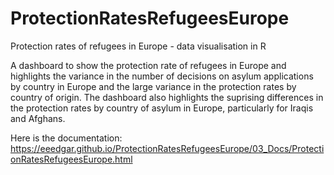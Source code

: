 # ProtectionRatesRefugeesEurope
Protection rates of refugees in Europe - data visualisation in R

A dashboard to show the protection rate of refugees in Europe and highlights the variance in the number of decisions on asylum applications by country in Europe and the large variance in the protection rates by country of origin. The dashboard also highlights the suprising differences in the protection rates by country of asylum in Europe, particularly for Iraqis and Afghans.

Here is the documentation: https://eeedgar.github.io/ProtectionRatesRefugeesEurope/03_Docs/ProtectionRatesRefugeesEurope.html

